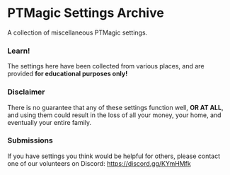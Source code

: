 # PTMagic Settings Archive

A collection of miscellaneous PTMagic settings.

### Learn!
The settings here have been collected from various places, and are provided __for educational purposes only!__

### Disclaimer
There is no guarantee that any of these settings function well, __OR AT ALL__,  and using them could result in the loss of all your money, your home, and eventually your entire family.

### Submissions
If you have settings you think would be helpful for others, please contact one of our volunteers on Discord: https://discord.gg/KYmHMfk

